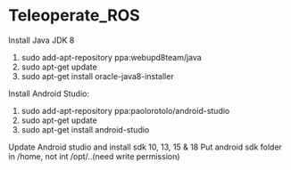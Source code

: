 # Teleoperate_ROS
Install Java JDK 8
1. sudo add-apt-repository ppa:webupd8team/java
2. sudo apt-get update
3. sudo apt-get install oracle-java8-installer

Install Android Studio:
1. sudo add-apt-repository ppa:paolorotolo/android-studio
2. sudo apt-get update
3. sudo apt-get install android-studio

Update Android studio and install sdk 10, 13, 15 & 18
Put android sdk folder in /home, not int /opt/..(need write permission)




